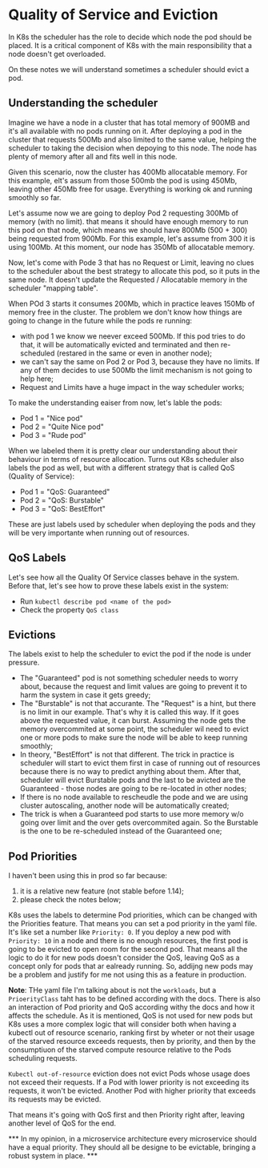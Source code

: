 # Quality of Service and Eviction

In K8s the scheduler has the role to decide which node the pod should be placed. It is a critical component of K8s with the main responsibility that a node doesn't get overloaded.

On these notes we will understand sometimes a scheduler should evict a pod.

## Understanding the scheduler

Imagine we have a node in a cluster that has total memory of 900MB and it's all available with no pods running on it.
After deploying a pod in the cluster that requests 500Mb and also limited to the same value, helping the scheduler to taking the decision when depoying to this node. The node has plenty of memory after all and fits well in this node.

Given this scenario, now the cluster has 400Mb allocatable memory. For this example, elt's assum from those 500mb the pod is using 450Mb, leaving other 450Mb free for usage. Everything is working ok and running smoothly so far.

Let's assume now we are going to deploy Pod 2 requesting 300Mb of memory (with no limit). that means it should have enough memory to run this pod on that node, which means we should have 800Mb (500 + 300) being requested from 900Mb. For this example, let's assume from 300 it is using 100Mb. At this moment, our node has 350Mb of allocatable memory.

Now, let's come with Pode 3 that has no Request or Limit, leaving no clues to the scheduler about the best strategy to allocate this pod, so it puts in the same node. It doesn't update the Requested / Allocatable memory in the scheduler "mapping table".

When  POd 3 starts it consumes 200Mb, which in practice leaves 150Mb of memory free in the cluster. The problem we don't know how things are going to change in the future while the pods re running:

* with pod 1 we know we neever exceed 500Mb. If this pod tries to do that, it will be automatically evicted and terminated and then re-scheduled (restared in the same or even in another node);
* we can't say the same on Pod 2 or Pod 3, because they have no limits. If any of them decides to use 500Mb the limit mechanism is not going to help here;
* Request and Limits have a huge impact in the way scheduler works;

To make the understanding eaiser from now, let's lable the pods:
* Pod 1 = "Nice pod"
* Pod 2 = "Quite Nice pod"
* Pod 3 = "Rude pod"

When we labeled them it is pretty clear our understanding about their behaviour in terms of resource allocation. Turns out K8s scheduler also labels the pod as well, but with a different strategy that is called QoS (Quality of Service):
* Pod 1 = "QoS: Guaranteed"
* Pod 2 = "QoS: Burstable"
* Pod 3 = "QoS: BestEffort"

These are just labels used by scheduler when deploying the pods and they will be very importante when running out of resources.

## QoS Labels

Let's see how all the Quality Of Service classes behave in the system. Before that, let's see how to prove these labels exist in the system:
* Run `kubectl describe pod <name of the pod>`
* Check the property `QoS class`

## Evictions

The labels exist to help the scheduler to evict the pod if the node is under pressure.
* The "Guaranteed" pod is not something scheduler needs to worry about, because the request and limit values are going to prevent it to harm the system in case it gets greedy;
* The "Burstable" is not that accurante. The "Request" is a hint, but there is no limit in our example. That's why it is called this way. If it goes above the requested value, it can burst. Assuming the node gets the memory overcommited at some point, the scheduler wil need to evict one or more pods to make sure the node will be able to keep running smoothly;
* In theory, "BestEffort" is not that different. The trick in practice is scheduler will start to evict them first in case of running out of resources because there is no way to predict anything about them. After that, scheduler will evict Burstable pods and the last to be avicted are the Guaranteed - those nodes are going to be re-located in other nodes;
* If there is no node available to rescheudle the pode and we are using cluster autoscaling, another node will be automatically created;
* The trick is when a Guaranteed pod starts to use more memory w/o going over limit and the over gets overcommited again. So the Burstable is the one to be re-scheduled instead of the Guaranteed one;
  
## Pod Priorities

I haven't been using this in prod so far because:
1) it is a relative new feature (not stable before 1.14);
2) please check the notes below;

K8s uses the labels to determine Pod priorities, which can be changed with the Priorities feature. That means you can set a pod priority in the yaml file. It's like set a number like `Priority: 0`. If you deploy a new pod with `Priority: 10` in a node and there is no enough resources, the first pod is going to be evicted to open room for the second pod. That means all the logic to do it for new pods doesn't consider the QoS, leaving QoS as a concept only for pods that ar ealready running. So, addijng new pods may be a problem and justify for me not using this as a feature in production.

**Note**: THe yaml file I'm talking about is not the `workloads`, but a `PrioerityClass` taht has to be defined according with the docs. There is also an interaction of Pod priority and QoS according withy the docs and how it affects the schedule. As it is mentioned, QoS is not used for new pods but K8s uses a more complex logic that will consider both when having a kubectl out of resource scenario, ranking first by wheter or not their usage of the starved resource exceeds requests, then by priority, and then by the consumptiuon of the starved compute resource relative to the Pods scheduling requests.

 `Kubectl out-of-resource` eviction does not evict Pods whose usage does not exceed their requests. If a Pod with lower priority is not exceeding its requests, it won't be evicted. Another Pod with higher priority that exceeds its requests may be evicted.

 That means it's going with QoS first and then Priority right after, leaving another level of QoS for the end.

 *** In my opinion, in a microservice architecture every microservice should have a equal priority. They should all be designe to be evictable, bringing a robust system in place. ***





